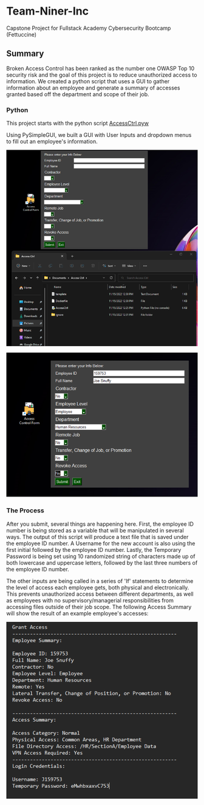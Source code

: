 # Team-Niner-Inc
Capstone Project for Fullstack Academy Cybersecurity Bootcamp (Fettuccine)

## Summary
Broken Access Control has been ranked as the number one OWASP Top 10 security risk and the goal of this project is to reduce unauthorized access to information. We created a python script that uses a GUI to gather information about an employee and generate a summary of accesses granted based off the department and scope of their job.

### Python
This project starts with the python script [AccessCtrl.pyw](https://github.com/njnelso/Team-Niner-Inc/blob/main/AccessCtrl.pyw)

Using PySimpleGUI, we built a GUI with User Inputs and dropdown menus to fill out an employee's information.

![alt text](https://github.com/njnelso/Team-Niner-Inc/blob/main/Pic1.png?raw=true)

![alt text](https://github.com/njnelso/Team-Niner-Inc/blob/main/Pic2.png?raw=true)

### The Process
After you submit, several things are happening here. First, the employee ID number is being stored as a variable that will be manipulated in several ways. The output of this script will produce a text file that is saved under the employee ID number. A Username for the new account is also using the first initial followed by the employee ID number. Lastly, the Temporary Password is being set using 10 randomized string of characters made up of both lowercase and uppercase letters, followed by the last three numbers of the employee ID number.

The other inputs are being called in a series of 'If' statements to determine the level of access each employee gets, both physical and electronically. This prevents unauthorized access between different departments, as well as employees with no supervisory/managerial responsibilities from accessing files outside of their job scope. The following Access Summary will show the result of an example employee's accesses:

![alt text](https://github.com/njnelso/Team-Niner-Inc/blob/main/Pic5.png?raw=true)
